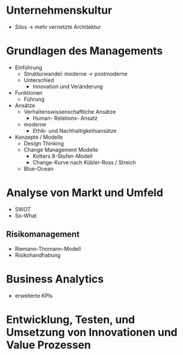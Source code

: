 # Unternehmenskultur 
- Silos -> mehr vernetzte Architektur 


# Grundlagen des Managements 
- Einführung 
	- Strukturwandel: moderne -> postmoderne 
	- Unterschied 
		- Innovation und Veränderung 
- Funktionen 
	- Führung 
- Ansätze 
	- Verhaltenswissenschaftliche Ansätze 
		- Human- Relations- Ansatz 
	- moderne 
		- Ethik- und Nachhaltigkeitsansätze 
- Konzepte / Modelle 
	- Design Thinking 
	- Change Management Modelle 
		- Kotters 8-Stufen-Modell 
		- Change-Kurve nach Kübler-Ross / Streich 
	- Blue-Ocean 


# Analyse von Markt und Umfeld 
- SWOT 
- So-What 
## Risikomanagement 
- Riemann-Thomann-Modell 
- Risikohandhabung 

# Business Analytics 
- erweiterte KPIs 

# Entwicklung, Testen, und Umsetzung von Innovationen und Value Prozessen 
